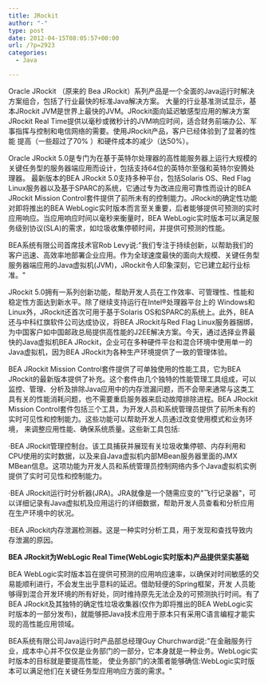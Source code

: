```yaml
---
title: JRockit
author: "-"
type: post
date: 2012-04-15T08:05:57+00:00
url: /?p=2923
categories:
  - Java

---
```

Oracle JRockit （原来的 Bea JRockit）系列产品是一个全面的Java运行时解决方案组合，包括了行业最快的标准Java解决方案。 大量的行业基准测试显示，基本JRockit JVM是世界上最快的JVM。JRockit面向延迟敏感型应用的解决方案JRockit Real Time提供以毫秒或微秒计的JVM响应时间，适合财务前端办公、军事指挥与控制和电信网络的需要。使用JRockit产品，客户已经体验到了显著的性能 提高（一些超过了70% ）和硬件成本的减少（达50%）。

Oracle JRockit 5.0是专门为在基于英特尔处理器的高性能服务器上运行大规模的关键任务型的服务器端应用而设计，包括支持64位的英特尔至强和英特尔安腾处理器。 最新版本的BEA JRockit 5.0支持多种平台，包括Solaris OS、Red Flag Linux服务器以及基于SPARC的系统，它通过专为改进应用可靠性而设计的BEA JRockit Mission Control套件提供了前所未有的控制能力。JRockit的确定性功能对即将推出的BEA WebLogic实时版本而言至关重要，后者能够提供可预测的实时应用响应。当应用响应时间以毫秒来衡量时，BEA WebLogic实时版本可以满足服务级别协议(SLA)的需求，如垃圾收集停顿时间，并提供可预测的性能。

BEA系统有限公司首席技术官Rob Levy说:"我们专注于持续创新，以帮助我们的客户迅速、高效率地部署企业应用。作为全球速度最快的面向大规模、关键任务型服务器端应用的Java虚拟机(JVM)，JRockit令人印象深刻，它已建立起行业标准。"

JRockit 5.0拥有一系列创新功能，帮助开发人员在工作效率、可管理性、性能和稳定性方面达到新水平。除了继续支持运行在Intel®处理器平台上的 Windows和Linux外，JRockit还首次可用于基于Solaris OS和SPARC的系统上。此外，BEA还与中科红旗软件公司达成协议，将BEA JRockit与Red Flag Linux服务器捆绑，为中国客户如中国邮政总局提供高性能的J2EE解决方案。今天，通过选择业界最快的Java虚拟机BEA JRockit，企业可在多种硬件平台和混合环境中使用单一的Java虚拟机，因为BEA JRockit为各种生产环境提供了一致的管理体验。

BEA JRockit Mission Control套件提供了可单独使用的性能工具，它为BEA JRockit的最新版本提供了补充。这个套件由几个独特的性能管理工具组成，可以监控、管理、分析及排除Java应用中的内存泄漏问题，而不会带来通常与这类工具有关的性能消耗问题，也不需要重启服务器来启动故障排除进程。BEA JRockit Mission Control套件包括三个工具，为开发人员和系统管理员提供了前所未有的实时可见性和控制能力。这些功能可以帮助开发人员通过改变使用模式和业务环境， 来调整应用性能、确保系统质量。这些新工具包括:

·BEA JRockit管理控制台。该工具捕获并展现有关垃圾收集停顿、内存利用和CPU使用的实时数据，以及来自Java虚拟机内部MBean服务器里面的JMX MBean信息。这项功能为开发人员和系统管理员控制网络内多个Java虚拟机实例提供了实时可见性和控制能力。

·BEA JRockit运行时分析器(JRA)。JRA就像是一个随需应变的"飞行记录器"，可以详细记录有Java虚拟机及应用运行的详细数据，帮助开发人员查看和分析应用在生产环境中的状况。

·BEA JRockit内存泄漏检测器。这是一种实时分析工具，用于发现和查找导致内存泄漏的原因。

**BEA JRockit为WebLogic Real Time(WebLogic实时版本)产品提供坚实基础**

BEA WebLogic实时版本旨在提供可预测的应用响应速率，以确保对时间敏感的交易能顺利进行，不会发生出乎意料的延迟。借助轻便的Spring框架，开发 人员能够得到混合开发环境的所有好处，同时维持原先无法企及的可预测执行时间。有了BEA JRockit及其独特的确定性垃圾收集器(仅作为即将推出的BEA WebLogic实时版本的一部分发布)，就能够把Java技术应用于原本只有采用C语言编程才能实现的高性能应用领域。

BEA系统有限公司Java运行时产品部总经理Guy Churchward说:"在金融服务行业，成本中心并不仅仅是业务部门的一部分，它本身就是一种业务。WebLogic实时版本的目标就是要提高性能， 使业务部门的决策者能够确信:WebLogic实时版本可以满足他们在关键任务型应用响应方面的需求。"